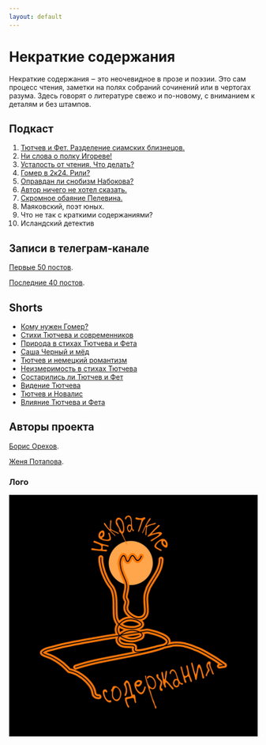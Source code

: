 ```yaml
---
layout: default
---
```


# Некраткие содержания

Некраткие содержания ‒  это неочевидное в прозе и поэзии. Это сам процесс чтения, заметки на полях собраний сочинений или в чертогах разума. 
Здесь говорят о литературе свежо и по-новому, с вниманием к деталям и без штампов.

## Подкаст

1.  [Тютчев и Фет. Разделение сиамских близнецов.](./episode01.html)
2.  [Ни слова о полку Игореве!](./episode02.html)
3.  [Усталость от чтения. Что делать?](./episode03.html)
4.  [Гомер в 2к24. Рили?](./episode04.html)
5.  [Оправдан ли снобизм Набокова?](./episode05.html)
6.  [Автор ничего не хотел сказать.](./episode06.html)
7.  [Скромное обаяние Пелевина.](./episode07.html)
8.  Маяковский, поэт юных.
9.  Что не так с краткими содержаниями? 
10.  Исландский детектив

## Записи в телеграм-канале

[Первые 50 постов](./tg-01.html).

[Последние 40 постов](./tg-02.html).

## Shorts

* [Кому нужен Гомер?](https://www.youtube.com/shorts/_y34fi7x76A)
* [Стихи Тютчева и современников](https://www.youtube.com/shorts/UxnlHN4shKA)
* [Природа в стихах Тютчева и Фета](https://www.youtube.com/shorts/LLdMhBrTASY)
* [Саша Черный и мёд](https://www.youtube.com/shorts/0P_b-LKhwHs)
* [Тютчев и немецкий романтизм](https://www.youtube.com/shorts/qYHAyf7tDQM)
* [Неизмеримость в стихах Тютчева](https://www.youtube.com/shorts/ceFQHBTeI6c)
* [Состарились ли Тютчев и Фет](https://www.youtube.com/shorts/MPYBShNYZno)
* [Видение Тютчева](https://www.youtube.com/shorts/3sMYnQnCuf0)
* [Тютчев и Новалис](https://www.youtube.com/shorts/BF6njF2-530)
* [Влияние Тютчева и Фета](https://www.youtube.com/shorts/JqEgbodQyq4)


## Авторы проекта

[Борис Орехов](https://nevmenandr.github.io/).

[Женя Потапова](https://t.me/zhenya_napishet).


### Лого

![NS](photos/logo.jpg)


